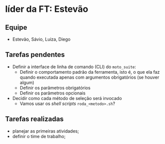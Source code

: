 # líder da FT: Estevão

## Equipe

- Estevão, Sávio, Luiza, Diego

## Tarefas pendentes
- Definir a interface de linha de comando (CLI) do `moto_suite`:
    - Definir o comportamento padrão da ferramenta, isto é, o que ela faz quando executada apenas com argumentos obrigatórios (se houver algum)
    - Definir os parâmetros obrigatórios
    - Definir os parâmetros opcionais
- Decidir como cada método de seleção será invocado
    - Vamos usar os _shell scripts_ `roda_<metodo>.sh`?

## Tarefas realizadas

- planejar as primeiras atividades;
- definir o time de trabalho;